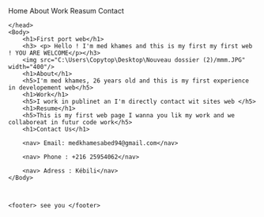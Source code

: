 <!DOCTYPE html>
<html>
    <head>
        <title>Med Khames</title>
        <nav> Home About Work Reasum Contact</nav>

    </head>
    <Body>
        <h1>First port web</h1>
        <h3> <p> Hello ! I'm med khames and this is my first my first web ! YOU ARE WELCOME</p></h3>
        <img src="C:\Users\Copytop\Desktop\Nouveau dossier (2)/mmm.JPG" width="400"/> 
        <h1>About</h1>
        <h5>I'm med khames, 26 years old and this is my first experience in developement web</h5>
        <h1>Work</h1>
        <h5>I work in publinet an I'm directly contact wit sites web </h5>
        <h1>Resume</h1>
        <h5>This is my first web page I wanna you lik my work and we collaboreat in futur code work</h5>
        <h1>Contact Us</h1>

        <nav> Email: medkhamesabed94@gmail.com</nav>

        <nav> Phone : +216 25954062</nav>

        <nav> Adress : Kébili</nav> 
    </Body>


    
    <footer> see you </footer>
</html>
